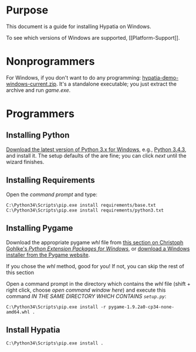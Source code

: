 # Purpose

This document is a guide for installing Hypatia on Windows.

To see which versions of Windows are supported, [[Platform-Support]].

# Nonprogrammers

For Windows, if you don't want to do any programming: [hypatia-demo-windows-current.zip](http://lillian-lemmer.github.io/hypatia/releases/hypatia-demo-windows-current.zip). It's a standalone executable; you just extract the archive and run _game.exe_.

# Programmers

## Installing Python

[Download the latest version of Python 3.x for Windows](https://www.python.org/downloads/), e.g., [Python 3.4.3](https://www.python.org/ftp/python/3.4.3/python-3.4.3.msi), and install it. The setup defaults of the are fine; you can click _next_ until the wizard finishes.

## Installing Requirements

Open the _command prompt_ and type:

```shell
C:\Python34\Scripts\pip.exe install requirements/base.txt
C:\Python34\Scripts\pip.exe install requirements/python3.txt
```

## Installing Pygame

Download the appropriate pygame _whl_ file from [this section on Christoph Gohlke's _Python Extension Packages for Windows_](http://www.lfd.uci.edu/~gohlke/pythonlibs/#pygame), or [download a Windows installer from the Pygame website](http://www.pygame.org/download.shtml).

If you chose the _whl_ method, good for you! If not, you can skip the rest of this section

Open a command prompt in the directory which contains the _whl_ file (shift + right click, choose _open command window here_) and execute this command *IN THE SAME DIRECTORY WHICH CONTAINS `setup.py`*:

```shell
C:\Python34\Scripts\pip.exe install -r pygame-1.9.2a0-cp34-none-amd64.whl .
```

## Install Hypatia

```shell
C:\Python34\Scripts\pip.exe install .
```
